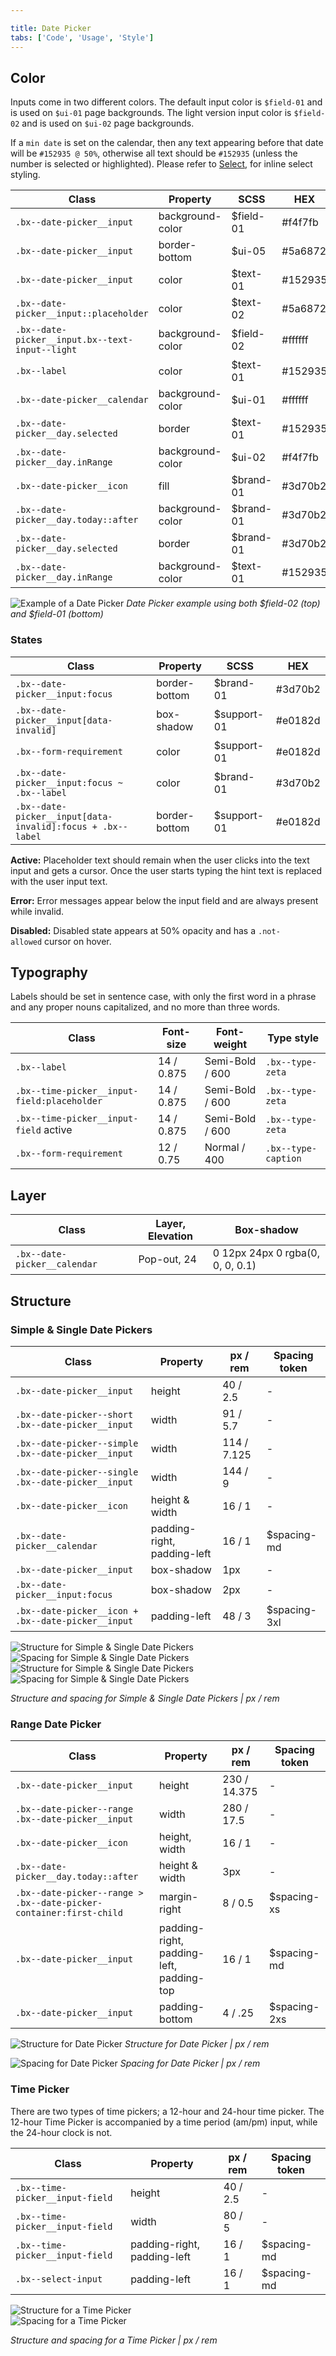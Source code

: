 ```yaml
---

title: Date Picker
tabs: ['Code', 'Usage', 'Style']
---
```


## Color

Inputs come in two different colors. The default input color is `$field-01` and is used on `$ui-01` page backgrounds. The light version input color is `$field-02` and is used on `$ui-02` page backgrounds.

If a `min date` is set on the calendar, then any text appearing before that date will be `#152935 @ 50%`, otherwise all text should be `#152935` (unless the number is selected or highlighted). Please refer to [Select](/components/select), for inline select styling.

| Class                                           | Property         | SCSS      | HEX     |
| ----------------------------------------------- | ---------------- | --------- | ------- |
| `.bx--date-picker__input`                       | background-color | $field-01 | #f4f7fb |
| `.bx--date-picker__input`                       | border-bottom    | $ui-05    | #5a6872 |
| `.bx--date-picker__input`                       | color            | $text-01  | #152935 |
| `.bx--date-picker__input::placeholder`          | color            | $text-02  | #5a6872 |
| `.bx--date-picker__input.bx--text-input--light` | background-color | $field-02 | #ffffff |
| `.bx--label`                                    | color            | $text-01  | #152935 |
| `.bx--date-picker__calendar`                    | background-color | $ui-01    | #ffffff |
| `.bx--date-picker__day.selected`                | border           | $text-01  | #152935 |
| `.bx--date-picker__day.inRange`                 | background-color | $ui-02    | #f4f7fb |
| `.bx--date-picker__icon`                        | fill             | $brand-01 | #3d70b2 |
| `.bx--date-picker__day.today::after`            | background-color | $brand-01 | #3d70b2 |
| `.bx--date-picker__day.selected`                | border           | $brand-01 | #3d70b2 |
| `.bx--date-picker__day.inRange`                 | background-color | $text-01  | #152935 |

![Example of a Date Picker](images/date-picker-style-1.png)
_Date Picker example using both $field-02 (top) and $field-01 (bottom)_

### States

| Class                                                      | Property      | SCSS        | HEX     |
| ---------------------------------------------------------- | ------------- | ----------- | ------- |
| `.bx--date-picker__input:focus`                            | border-bottom | $brand-01   | #3d70b2 |
| `.bx--date-picker__input[data-invalid]`                    | box-shadow    | $support-01 | #e0182d |
| `.bx--form-requirement`                                    | color         | $support-01 | #e0182d |
| `.bx--date-picker__input:focus ~ .bx--label`               | color         | $brand-01   | #3d70b2 |
| `.bx--date-picker__input[data-invalid]:focus + .bx--label` | border-bottom | $support-01 | #e0182d |

**Active:** Placeholder text should remain when the user clicks into the text input and gets a cursor. Once the user starts typing the hint text is replaced with the user input text.

**Error:** Error messages appear below the input field and are always present while invalid.

**Disabled:** Disabled state appears at 50% opacity and has a `.not-allowed` cursor on hover.

## Typography

Labels should be set in sentence case, with only the first word in a phrase and any proper nouns capitalized, and no more than three words.

| Class                                       | Font-size  | Font-weight     | Type style          |
| ------------------------------------------- | ---------- | --------------- | ------------------- |
| `.bx--label`                                | 14 / 0.875 | Semi-Bold / 600 | `.bx--type-zeta`    |
| `.bx--time-picker__input-field:placeholder` | 14 / 0.875 | Semi-Bold / 600 | `.bx--type-zeta`    |
| `.bx--time-picker__input-field` active      | 14 / 0.875 | Semi-Bold / 600 | `.bx--type-zeta`    |
| `.bx--form-requirement`                     | 12 / 0.75  | Normal / 400    | `.bx--type-caption` |

## Layer

| Class                        | Layer, Elevation | Box-shadow                       |
| ---------------------------- | ---------------- | -------------------------------- |
| `.bx--date-picker__calendar` | Pop-out, 24      | 0 12px 24px 0 rgba(0, 0, 0, 0.1) |

## Structure

### Simple & Single Date Pickers

| Class                                              | Property                    | px / rem    | Spacing token |
| -------------------------------------------------- | --------------------------- | ----------- | ------------- |
| `.bx--date-picker__input`                          | height                      | 40 / 2.5    | -             |
| `.bx--date-picker--short .bx--date-picker__input`  | width                       | 91 / 5.7    | -             |
| `.bx--date-picker--simple .bx--date-picker__input` | width                       | 114 / 7.125 | -             |
| `.bx--date-picker--single .bx--date-picker__input` | width                       | 144 / 9     | -             |
| `.bx--date-picker__icon`                           | height & width              | 16 / 1      | -             |
| `.bx--date-picker__calendar`                       | padding-right, padding-left | 16 / 1      | $spacing-md   |
| `.bx--date-picker__input`                          | box-shadow                  | 1px         | -             |
| `.bx--date-picker__input:focus`                    | box-shadow                  | 2px         | -             |
| `.bx--date-picker__icon + .bx--date-picker__input` | padding-left                | 48 / 3      | $spacing-3xl  |

<grid-wrapper>
<div class="image-grid">
  <div>
    <img src="images/date-picker-style-4.png" alt="Structure for Simple & Single Date Pickers"/>
  </div>
  <div>
    <img src="images/date-picker-style-5.png" alt="Spacing for Simple & Single Date Pickers"/>
  </div>
  <div>
    <img src="images/date-picker-style-6.png" alt="Structure for Simple & Single Date Pickers"/>
  </div>
  <div>
    <img src="images/date-picker-style-7.png" alt="Spacing for Simple & Single Date Pickers"/>
  </div>
</div>
</grid-wrapper>

_Structure and spacing for Simple & Single Date Pickers | px / rem_

### Range Date Picker

| Class                                                              | Property                                 | px / rem     | Spacing token |
| ------------------------------------------------------------------ | ---------------------------------------- | ------------ | ------------- |
| `.bx--date-picker__input`                                          | height                                   | 230 / 14.375 | -             |
| `.bx--date-picker--range .bx--date-picker__input`                  | width                                    | 280 / 17.5   | -             |
| `.bx--date-picker__icon`                                           | height, width                            | 16 / 1       | -             |
| `.bx--date-picker__day.today::after`                               | height & width                           | 3px          | -             |
| `.bx--date-picker--range > .bx--date-picker-container:first-child` | margin-right                             | 8 / 0.5      | $spacing-xs   |
| `.bx--date-picker__input`                                          | padding-right, padding-left, padding-top | 16 / 1       | $spacing-md   |
| `.bx--date-picker__input`                                          | padding-bottom                           | 4 / .25      | $spacing-2xs  |

![Structure for Date Picker](images/date-picker-style-2.png)
_Structure for Date Picker | px / rem_

![Spacing for Date Picker](images/date-picker-style-3.png)
_Spacing for Date Picker | px / rem_

### Time Picker

There are two types of time pickers; a 12-hour and 24-hour time picker. The 12-hour Time Picker is accompanied by a time period (am/pm) input, while the 24-hour clock is not.

| Class                           | Property                    | px / rem | Spacing token |
| ------------------------------- | --------------------------- | -------- | ------------- |
| `.bx--time-picker__input-field` | height                      | 40 / 2.5 | -             |
| `.bx--time-picker__input-field` | width                       | 80 / 5   | -             |
| `.bx--time-picker__input-field` | padding-right, padding-left | 16 / 1   | $spacing-md   |
| `.bx--select-input`             | padding-left                | 16 / 1   | $spacing-md   |

<grid-wrapper>
<div class="image-grid">
  <div>
    <img src="images/time-picker-style-1.png" alt="Structure for a Time Picker"/>
  </div>
  <div>
    <img src="images/time-picker-style-2.png" alt="Spacing for a Time Picker"/>
  </div>
</div>
</grid-wrapper>

_Structure and spacing for a Time Picker | px / rem_
